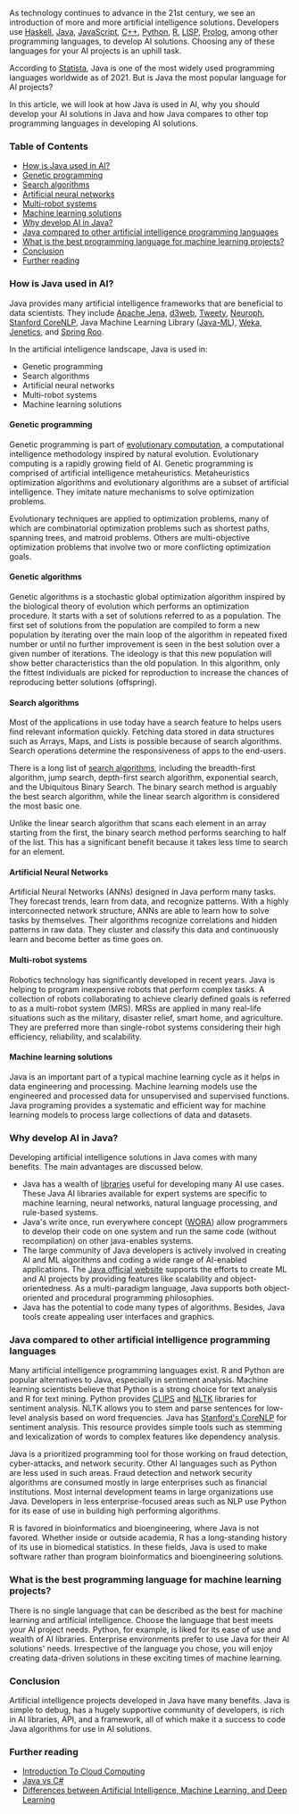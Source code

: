 As technology continues to advance in the 21st century, we see an introduction of more and more artificial intelligence solutions. Developers use [Haskell](https://www.haskell.org/), [Java](https://www.java.com/), [JavaScript](https://www.javascript.com/), [C++](https://support.microsoft.com/en-us/topic/the-latest-supported-visual-c-downloads-2647da03-1eea-4433-9aff-95f26a218cc0), [Python](https://www.python.org/), [R](https://www.r-project.org/), [LISP](https://common-lisp.net/), [Prolog](https://www.swi-prolog.org/), among other programming languages, to develop AI solutions. Choosing any of these languages for your AI projects is an uphill task.

According to [Statista](https://www.statista.com/statistics/793628/worldwide-developer-survey-most-used-languages/), Java is one of the most widely used programming languages worldwide as of 2021. But is Java the most popular language for AI projects?

In this article, we will look at how Java is used in AI, why you should develop your AI solutions in Java and how Java compares to other top programming languages in developing AI solutions.

### Table of Contents 
- [How is Java used in AI?](#how-is-java-used-in-ai?)
- [Genetic programming](#genetic-programming)
- [Search algorithms](#search-algorithms)
- [Artificial neural networks](#artificial-neural-networks)
- [Multi-robot systems](multi-robot-systems)
- [Machine learning solutions](machine-learning-solutions)
- [Why develop AI in Java?](#why-develop-ai-in-java?)
- [Java compared to other artificial intelligence programming languages](#java-compared-to-other-artificial-intelligence-programming-languages)
- [What is the best programming language for machine learning projects?](#what-is-the-best-programming-language-for-machine-learning-projects)
- [Conclusion](#conclusion)
- [Further reading](#further-reading)

### How is Java used in AI?
Java provides many artificial intelligence frameworks that are beneficial to data scientists. They include [Apache Jena](https://jena.apache.org/), [d3web](https://www.d3web.de/), [Tweety](https://tweetyproject.org/), [Neuroph](http://neuroph.sourceforge.net/), [Stanford CoreNLP](https://stanfordnlp.github.io/CoreNLP/), Java Machine Learning Library ([Java-ML](http://java-ml.sourceforge.net/)), [Weka](https://www.cs.waikato.ac.nz/ml/weka/), [Jenetics](https://jenetics.io/), and [Spring Roo](https://projects.spring.io/spring-roo/).

In the artificial intelligence landscape, Java is used in:

- Genetic programming
- Search algorithms
- Artificial neural networks
- Multi-robot systems
- Machine learning solutions

#### Genetic programming
Genetic programming is part of [evolutionary computation](https://www.igi-global.com/dictionary/evolutionary-computing/39414), a computational intelligence methodology inspired by natural evolution. Evolutionary computing is a rapidly growing field of AI. Genetic programming is comprised of artificial intelligence metaheuristics. Metaheuristics optimization algorithms and evolutionary algorithms are a subset of artificial intelligence. They imitate nature mechanisms to solve optimization problems.

Evolutionary techniques are applied to optimization problems, many of which are combinatorial optimization problems such as shortest paths, spanning trees, and matroid problems. Others are multi-objective optimization problems that involve two or more conflicting optimization goals.

#### Genetic algorithms
Genetic algorithms is a stochastic global optimization algorithm inspired by the biological theory of evolution which performs an optimization procedure. It starts with a set of solutions referred to as a population. The first set of solutions from the population are compiled to form a new population by iterating over the main loop of the algorithm in repeated fixed number or until no further improvement is seen in the best solution over a given number of iterations. The ideology is that this new population will show better characteristics than the old population. In this algorithm, only the fittest individuals are picked for reproduction to increase the chances of reproducing better solutions (offspring).

#### Search algorithms
Most of the applications in use today have a search feature to helps users find relevant information quickly. Fetching data stored in data structures such as Arrays, Maps, and Lists is possible because of search algorithms. Search operations determine the responsiveness of apps to the end-users.

There is a long list of [search algorithms](https://www.geeksforgeeks.org/searching-algorithms/), including the breadth-first algorithm, jump search, depth-first search algorithm, exponential search, and the Ubiquitous Binary Search. The binary search method is arguably the best search algorithm, while the linear search algorithm is considered the most basic one.

Unlike the linear search algorithm that scans each element in an array starting from the first, the binary search method performs searching to half of the list. This has a significant benefit because it takes less time to search for an element. 

#### Artificial Neural Networks
Artificial Neural Networks (ANNs) designed in Java perform many tasks. They forecast trends, learn from data, and recognize patterns. With a highly interconnected network structure, ANNs are able to learn how to solve tasks by themselves. Their algorithms recognize correlations and hidden patterns in raw data. They cluster and classify this data and continuously learn and become better as time goes on.

#### Multi-robot systems

Robotics technology has significantly developed in recent years. Java is helping to program inexpensive robots that perform complex tasks. A collection of robots collaborating to achieve clearly defined goals is referred to as a multi-robot system (MRS). MRSs are applied in many real-life situations such as the military, disaster relief, smart home, and agriculture. They are preferred more than single-robot systems considering their high efficiency, reliability, and scalability.

#### Machine learning solutions
Java is an important part of a typical machine learning cycle as it helps in data engineering and processing. Machine learning models use the engineered and processed data for unsupervised and supervised functions. Java programing provides a systematic and efficient way for machine learning models to process large collections of data and datasets.

### Why develop AI in Java?
Developing artificial intelligence solutions in Java comes with many benefits. The main advantages are discussed below.

- Java has a wealth of [libraries](https://www.baeldung.com/java-ai) useful for developing many AI use cases. These Java AI libraries available for expert systems are specific to machine learning, neural networks, natural language processing, and rule-based systems.
- Java's write once, run everywhere concept ([WORA](https://www.geeksforgeeks.org/why-is-java-write-once-and-run-anywhere/#)) allow programmers to develop their code on one system and run the same code (without recompilation) on other java-enables systems.
- The large community of Java developers is actively involved in creating AI and ML algorithms and coding a wide range of AI-enabled applications. The [Java official website](https://www.java.com/) supports the efforts to create ML and AI projects by providing features like scalability and object-orientedness. As a multi-paradigm language, Java supports both object-oriented and procedural programming philosophies.
- Java has the potential to code many types of algorithms. Besides, Java tools create appealing user interfaces and graphics.

### Java compared to other artificial intelligence programming languages
Many artificial intelligence programming languages exist. R and Python are popular alternatives to Java, especially in sentiment analysis. Machine learning scientists believe that Python is a strong choice for text analysis and R for text mining. Python provides [CLIPS](https://clipspy.readthedocs.io/) and [NLTK](https://www.nltk.org/) libraries for sentiment analysis. NLTK allows you to stem and parse sentences for low-level analysis based on word frequencies. Java has [Stanford's CoreNLP](https://stanfordnlp.github.io/CoreNLP/) for sentiment analysis. This resource provides simple tools such as stemming and lexicalization of words to complex features like dependency analysis.

Java is a prioritized programming tool for those working on fraud detection, cyber-attacks, and network security. Other AI languages such as Python are less used in such areas. Fraud detection and network security algorithms are consumed mostly in large enterprises such as financial institutions. Most internal development teams in large organizations use Java. Developers in less enterprise-focused areas such as NLP use Python for its ease of use in building high performing algorithms.

R is favored in bioinformatics and bioengineering, where Java is not favored. Whether inside or outside academia, R has a long-standing history of its use in biomedical statistics. In these fields, Java is used to make software rather than program bioinformatics and bioengineering solutions.

### What is the best programming language for machine learning projects?
There is no single language that can be described as the best for machine learning and artificial intelligence. Choose the language that best meets your AI project needs. Python, for example, is liked for its ease of use and wealth of AI libraries. Enterprise environments prefer to use Java for their AI solutions' needs. Irrespective of the language you chose, you will enjoy creating data-driven solutions in these exciting times of machine learning.

### Conclusion
Artificial intelligence projects developed in Java have many benefits. Java is simple to debug, has a hugely supportive community of developers, is rich in AI libraries, API, and a framework, all of which make it a success to code Java algorithms for use in AI solutions.

### Further reading
- [Introduction To Cloud Computing](/engineering-education/introduction-to-cloud-computing/)
- [Java vs C#](/engineering-education/java-vs-csharp/)
- [Differences between Artificial Intelligence, Machine Learning, and Deep Learning](/engineering-education/differences-between-artificial-intelligence-machine-learning-and-deep-learning/)